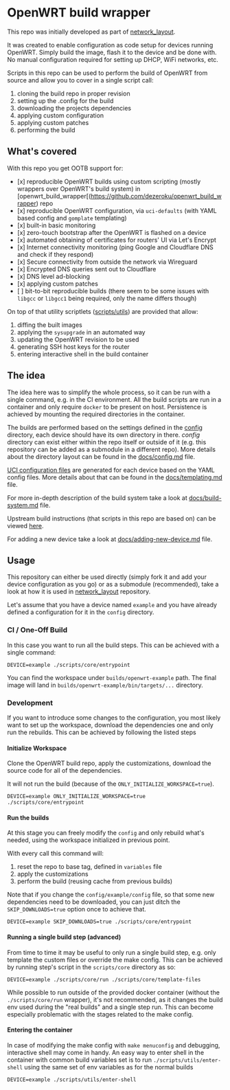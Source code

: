 # OpenWRT build wrapper

This repo was initially developed as part of [network_layout](https://github.com/dezeroku/network_layout).

It was created to enable configuration as code setup for devices running OpenWRT.
Simply build the image, flash it to the device and be done with.
No manual configuration required for setting up DHCP, WiFi networks, etc.

Scripts in this repo can be used to perform the build of OpenWRT from source and allow you to cover in a single script call:

1. cloning the build repo in proper revision
2. setting up the .config for the build
3. downloading the projects dependencies
4. applying custom configuration
5. applying custom patches
6. performing the build

## What's covered

With this repo you get OOTB support for:

- \[x\] reproducible OpenWRT builds using custom scripting (mostly wrappers over OpenWRT's build system) in [openwrt_build_wrapper[(https://github.com/dezeroku/openwrt_build_wrapper) repo
- \[x\] reproducible OpenWRT configuration, via `uci-defaults` (with YAML based config and `gomplate` templating)
- \[x\] built-in basic monitoring
- \[x\] zero-touch bootstrap after the OpenWRT is flashed on a device
- \[x\] automated obtaining of certificates for routers' UI via Let's Encrypt
- \[x\] Internet connectivity monitoring (ping Google and Cloudflare DNS and check if they respond)
- \[x\] Secure connectivity from outside the network via Wireguard
- \[x\] Encrypted DNS queries sent out to Cloudflare
- \[x\] DNS level ad-blocking
- \[x\] applying custom patches
- \[ \] bit-to-bit reproducible builds (there seem to be some issues with `libgcc` or `libgcc1` being required, only the name differs though)

On top of that utility scriptlets ([scripts/utils](scripts/utils)) are provided that allow:

1. diffing the built images
2. applying the `sysupgrade` in an automated way
3. updating the OpenWRT revision to be used
4. generating SSH host keys for the router
5. entering interactive shell in the build container

## The idea

The idea here was to simplify the whole process, so it can be run with a single command, e.g. in the CI environment.
All the build scripts are run in a container and only require `docker` to be present on host.
Persistence is achieved by mounting the required directories in the container.

The builds are performed based on the settings defined in the [config](config) directory, each device should have its own
directory in there. _config_ directory can exist either within the repo itself or outside of it (e.g. this repository can be added
as a submodule in a different repo).
More details about the directory layout can be found in the [docs/config.md](docs/config.md) file.

[UCI configuration files](https://openwrt.org/docs/guide-user/base-system/uci) are generated for each device based on the YAML
config files. More details about that can be found in the [docs/templating.md](docs/templating.md) file.

For more in-depth description of the build system take a look at [docs/build-system.md](docs/build-system.md) file.

Upstream build instructions (that scripts in this repo are based on) can be viewed [here](https://openwrt.org/docs/guide-developer/toolchain/use-buildsystem).

For adding a new device take a look at [docs/adding-new-device.md](docs/adding-new-device.md) file.

## Usage

This repository can either be used directly (simply fork it and add your device configuration as you go) or as a submodule (recommended), take a look at how it is used in [network_layout](https://github.com/dezeroku/network_layout) repository.

Let's assume that you have a device named `example` and you have already defined a configuration for it in the `config` directory.

### CI / One-Off Build

In this case you want to run all the build steps. This can be achieved with a single command:

```
DEVICE=example ./scripts/core/entrypoint
```

You can find the workspace under `builds/openwrt-example` path.
The final image will land in `builds/openwrt-example/bin/targets/...` directory.

### Development

If you want to introduce some changes to the configuration, you most likely want to set up the workspace, download the dependencies one
and only run the rebuilds. This can be achieved by following the listed steps

#### Initialize Workspace

Clone the OpenWRT build repo, apply the customizations, download the source code for all of the dependencies.

It will not run the build (because of the `ONLY_INITIALIZE_WORKSPACE=true`).

```
DEVICE=example ONLY_INITIALIZE_WORKSPACE=true ./scripts/core/entrypoint
```

#### Run the builds

At this stage you can freely modify the `config` and only rebuild what's needed, using the workspace initialized
in previous point.

With every call this command will:

1. reset the repo to base tag, defined in `variables` file
2. apply the customizations
3. perform the build (reusing cache from previous builds)

Note that if you change the `config/example/config` file, so that some new dependencies need to be downloaded, you can just
ditch the `SKIP_DOWNLOADS=true` option once to achieve that.

```
DEVICE=example SKIP_DOWNLOADS=true ./scripts/core/entrypoint
```

#### Running a single build step (advanced)

From time to time it may be useful to only run a single build step, e.g. only template the custom files or override the
make config. This can be achieved by running step's script in the `scripts/core` directory as so:

```
DEVICE=example ./scripts/core/run ./scripts/core/template-files
```

While possible to run outside of the provided docker container (without the `./scripts/core/run` wrapper), it's not recommended,
as it changes the build env used during the "real builds" and a single step run.
This can become especially problematic with the stages related to the make config.

#### Entering the container

In case of modifying the make config with `make menuconfig` and debugging, interactive shell may come in handy.
An easy way to enter shell in the container with common build variables set is to run `./scripts/utils/enter-shell`
using the same set of env variables as for the normal builds

```
DEVICE=example ./scripts/utils/enter-shell
```
